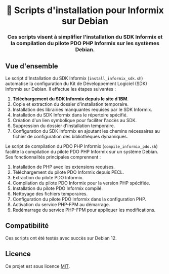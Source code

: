 <h1 align="center">🐧 Scripts d'installation pour Informix sur Debian</h1>
<h3 align="center">Ces scripts visent à simplifier l'installation du SDK Informix et la compilation du pilote PDO PHP Informix sur les systèmes Debian.</h3>

## Vue d'ensemble

Le script d'Installation du SDK Informix (`install_informix_sdk.sh`) automatise la configuration du Kit de Développement Logiciel (SDK) Informix sur Debian. Il effectue les étapes suivantes :

1. **Téléchargement du SDK Informix depuis le site d'IBM**.
2. Copie et extraction du dossier d'installation temporaire.
3. Installation des librairies manquantes requises par le SDK Informix.
4. Installation du SDK Informix dans le répertoire spécifié.
5. Création d'un lien symbolique pour faciliter l'accès au SDK.
6. Suppression du dossier d'installation temporaire.
7. Configuration du SDK Informix en ajoutant les chemins nécessaires au fichier de configuration des bibliothèques dynamiques.

Le script de compilation du PDO PHP Informix (`compile_informix_pdo.sh`) facilite la compilation du pilote PDO PHP Informix sur un système Debian. Ses fonctionnalités principales comprennent :

1. Installation de PHP avec les extensions requises.
2. Téléchargement du pilote PDO Informix depuis PECL.
3. Extraction du pilote PDO Informix.
4. Compilation du pilote PDO Informix pour la version PHP spécifiée.
5. Installation du pilote PDO Informix compilé.
6. Nettoyage des fichiers temporaires.
7. Configuration du pilote PDO Informix dans la configuration PHP.
8. Activation du service PHP-FPM au démarrage.
9. Redémarrage du service PHP-FPM pour appliquer les modifications.

## Compatibilité

Ces scripts ont été testés avec succès sur Debian 12.

## Licence

Ce projet est sous licence [MIT](LICENSE).